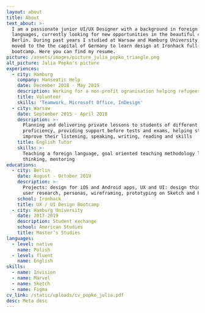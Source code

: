 ```yaml
---
layout: about
title: About
text_about: >-
  I am a passionate junior UI/UX Designer with a background in foreign
  languages, currently looking for new opportunities in the beautiful city of
  Berlin. During past years I studied at Warsaw and Hamburg University, then I
  moved to the the capital of Germany to learn design at Ironhack full-time
  bootcamp. Here you can find my resume.
picture: /assets/images/picture_julia_popko_triangle.png
alt_picture: Julia Popko's picture
experiences:
  - city: Hamburg
    company: Hanseatic Help
    date: December 2018 - May 2019
    description: Working for a non-profit ogranisation helping refugees in need
    title: Volunteer
    skills: 'Teamwork, Microsoft Office, InDesign'
  - city: Warsaw
    date: September 2015 - April 2018
    description: >-
      Planning and delivering private lessons to students of different levels of
      proficiency, providing support before tests and exams, helping students to
      improve their listening, speaking, writing, reading and skills
    title: English Tutor
    skills: >-
      Teaching a foreign language, goal oriented teaching methodology lateral
      thinking, mentoring
educations:
  - city: Berlin
    date: August - October 2019
    description: >-
      Projects: design for iOS and Android apps, UX and UI: design thinking,
      user research, personas, wireframing, prototyping on Sketch and Principle
    school: Ironhack
    title: UX / UI Design Bootcamp
  - city: Hamburg University
    date: 2017-2019
    description: Student exchange
    school: American Studies
    title: Master’s Studies
languages:
  - level: native
    name: Polish
  - level: fluent
    name: English
skills:
  - name: Invision
  - name: Marvel
  - name: Sketch
  - name: Figma
cv_link: /static/uploads/cv_popko_julia.pdf
desc: Meta desc
---
```


